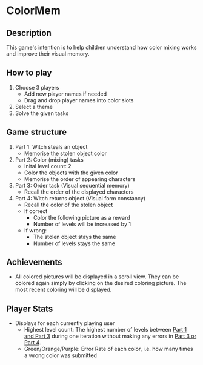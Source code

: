 # ColorMem

## Description

This game's intention is to help children understand how color mixing works and improve their visual memory.

## How to play

1. Choose 3 players
   * Add new player names if needed
   * Drag and drop player names into color slots
2. Select a theme
3. Solve the given tasks

[](#structure)

## Game structure

1. Part 1: Witch steals an object
   * Memorise the stolen object color
2. Part 2: Color (mixing) tasks
   * Inital level count: 2
   * Color the objects with the given color
   * Memorise the order of appearing characters
3. Part 3: Order task (Visual sequential memory)
   * Recall the order of the displayed characters
4. Part 4: Witch returns object (Visual form constancy)
   * Recall the color of the stolen object
   * If correct
     * Color the following picture as a reward
     * Number of levels will be increased by 1
   * If wrong:
     * The stolen object stays the same
     * Number of levels stays the same

## Achievements

* All colored pictures will be displayed in a scroll view. They can be colored again simply by clicking on the desired coloring picture. The most recent coloring will be displayed.

## Player Stats

* Displays for each currently playing user
  * Highest level count: The highest number of levels between [Part 1 and Part 3](#structure) during one iteration without making any errors in [Part 3 or Part 4](#structure).
  * Green/Orange/Purple: Error Rate of each color, i.e. how many times a wrong color was submitted



